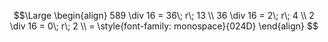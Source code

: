 $$\Large
\begin{align}
589 \div 16 = 36\; r\; 13 \\
36 \div 16 = 2\; r\; 4 \\
2 \div 16 = 0\; r\; 2 \\
= \style{font-family: monospace}{024D}
\end{align}
$$
